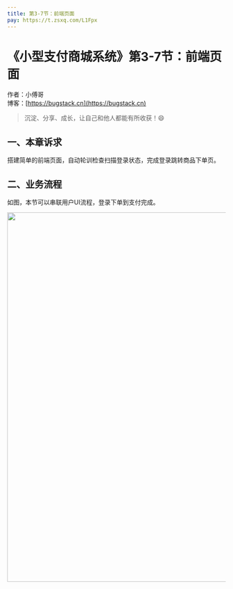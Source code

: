 ```yaml
---
title: 第3-7节：前端页面
pay: https://t.zsxq.com/L1Fpx
---
```


# 《小型支付商城系统》第3-7节：前端页面

作者：小傅哥
<br/>博客：[https://bugstack.cn](https://bugstack.cn)

> 沉淀、分享、成长，让自己和他人都能有所收获！😄

## 一、本章诉求

搭建简单的前端页面，自动轮训检查扫描登录状态，完成登录跳转商品下单页。

## 二、业务流程

如图，本节可以串联用户UI流程，登录下单到支付完成。

<div align="center">
    <img src="https://bugstack.cn/images/article/project/s-pay-mall/s-pay-mall-0-01.png" width="850px">
</div>